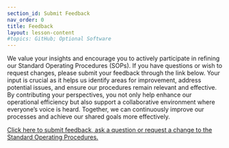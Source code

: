 ```yaml
---
section_id: Submit Feedback
nav_order: 0
title: Feedback
layout: lesson-content
#topics: GitHub; Optional Software
---
```

We value your insights and encourage you to actively participate in refining our Standard Operating Procedures (SOPs). If you have questions or wish to request changes, please submit your feedback through the link below. Your input is crucial as it helps us identify areas for improvement, address potential issues, and ensure our procedures remain relevant and effective. By contributing your perspectives, you not only help enhance our operational efficiency but also support a collaborative environment where everyone’s voice is heard. Together, we can continuously improve our processes and achieve our shared goals more effectively.

[Click here to submit feedback, ask a question or request a change to the Standard Operating Procedures.](https://slssa-surfcom.atlassian.net/servicedesk/customer/portal/19)